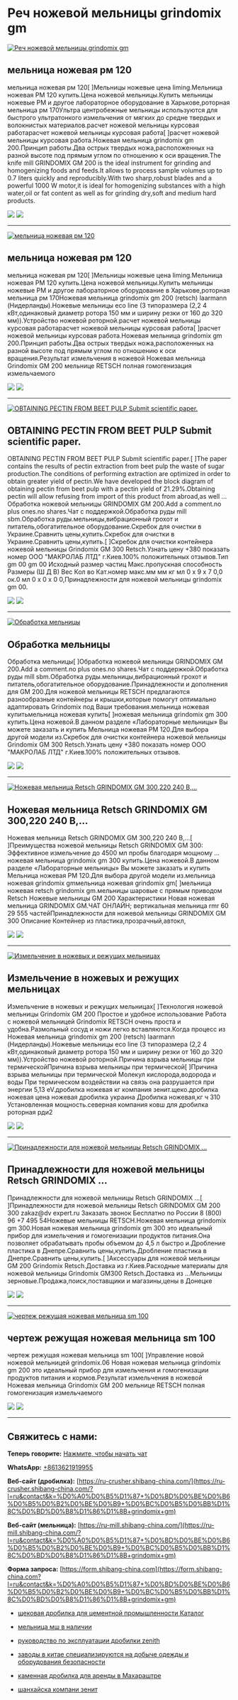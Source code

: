 # Реч ножевой мельницы grindomix gm

<a href="https://swt.shibang-china.com/?l=ru&img&k=%D0%A0%D0%B5%D1%87+%D0%BD%D0%BE%D0%B6%D0%B5%D0%B2%D0%BE%D0%B9+%D0%BC%D0%B5%D0%BB%D1%8C%D0%BD%D0%B8%D1%86%D1%8B+grindomix+gm" target="_blank">![Реч ножевой мельницы grindomix gm](http://static.shibang-china.com/all-800x300/544.jpg)</a>

## мельница ножевая рм 120
мельница ножевая рм 120[ ]Мельницы ножевые цена liming.Мельница ножевая РМ 120 купить.Цена ножевой мельницы.Купить мельницы ножевые РМ и другое лабораторное оборудование в Харькове,роторная мельница рм 170Ультра центробежные мельницы используются для быстрого ультратонкого измельчения от мягких до средне твердых и волокнистых материалов.расчет ножевой мельницы курсовая работарасчет ножевой мельницы курсовая работа[ ]расчет ножевой мельницы курсовая работа.Ножевая мельница grindomix gm 200.Принцип работы.Два острых твердых ножа,расположенных на разной высоте под прямым углом по отношению к оси вращения.The knife mill GRINDOMIX GM 200 is the ideal instrument for grinding and homogenizing foods and feeds.It allows to process sample volumes up to 0.7 liters quickly and reproducibly.With two sharp,robust blades and a powerful 1000 W motor,it is ideal for homogenizing substances with a high water,oil or fat content as well as for grinding dry,soft and medium hard products.


<a href="https://whatsapp.shibangsoft.com/WhatsApp.php" target="_blank" title="WhatsApp">![](http://static.shibang-china.com/icon/whatsapp.png)</a> <a href="https://swt.shibang-china.com/?l=ru&icon&k=%D0%A0%D0%B5%D1%87+%D0%BD%D0%BE%D0%B6%D0%B5%D0%B2%D0%BE%D0%B9+%D0%BC%D0%B5%D0%BB%D1%8C%D0%BD%D0%B8%D1%86%D1%8B+grindomix+gm" target="_blank">![](http://static.shibang-china.com/icon/chat-ru.png)</a>

---

<a href="https://swt.shibang-china.com/?l=ru&img&k=%D0%A0%D0%B5%D1%87+%D0%BD%D0%BE%D0%B6%D0%B5%D0%B2%D0%BE%D0%B9+%D0%BC%D0%B5%D0%BB%D1%8C%D0%BD%D0%B8%D1%86%D1%8B+grindomix+gm" target="_blank">![мельница ножевая рм 120](http://static.shibang-china.com/all-800x300/398.jpg)</a>

## мельница ножевая рм 120
мельница ножевая рм 120[ ]Мельницы ножевые цена liming.Мельница ножевая РМ 120 купить.Цена ножевой мельницы.Купить мельницы ножевые РМ и другое лабораторное оборудование в Харькове,роторная мельница рм 170Ножевая мельница grindomix gm 200 (retsch) laarmann (Нидерланды).Ножевые мельницы eco line (3 типоразмера (2,2 4 кВт,одинаковый диаметр ротора 150 мм и ширину резки от 160 до 320 мм)).Устройство ножевой роторной.расчет ножевой мельницы курсовая работарасчет ножевой мельницы курсовая работа[ ]расчет ножевой мельницы курсовая работа.Ножевая мельница grindomix gm 200.Принцип работы.Два острых твердых ножа,расположенных на разной высоте под прямым углом по отношению к оси вращения.Результат измельчения в ножевой Ножевая мельница Grindomix GM 200 мельнице RETSCH полная гомогенизация измельчаемого


<a href="https://whatsapp.shibangsoft.com/WhatsApp.php" target="_blank" title="WhatsApp">![](http://static.shibang-china.com/icon/whatsapp.png)</a> <a href="https://swt.shibang-china.com/?l=ru&icon&k=%D0%A0%D0%B5%D1%87+%D0%BD%D0%BE%D0%B6%D0%B5%D0%B2%D0%BE%D0%B9+%D0%BC%D0%B5%D0%BB%D1%8C%D0%BD%D0%B8%D1%86%D1%8B+grindomix+gm" target="_blank">![](http://static.shibang-china.com/icon/chat-ru.png)</a>

---

<a href="https://swt.shibang-china.com/?l=ru&img&k=%D0%A0%D0%B5%D1%87+%D0%BD%D0%BE%D0%B6%D0%B5%D0%B2%D0%BE%D0%B9+%D0%BC%D0%B5%D0%BB%D1%8C%D0%BD%D0%B8%D1%86%D1%8B+grindomix+gm" target="_blank">![OBTAINING PECTIN FROM BEET PULP Submit scientific paper.](http://static.shibang-china.com/all-800x300/927.jpg)</a>

## OBTAINING PECTIN FROM BEET PULP Submit scientific paper.
OBTAINING PECTIN FROM BEET PULP Submit scientific paper.[ ]The paper contains the results of pectin extraction from beet pulp the waste of sugar production.The conditions of performing extraction are optimized in order to obtain greater yield of pectin.We have developed the block diagram of obtaining pectin from beet pulp with a pectin yield of 21.29%.Obtaining pectin will allow refusing from import of this product from abroad,as well …Обработка ножевой мельницы GRINDOMIX GM 200.Add a comment.no plus ones.no shares.Чат с поддержкой.Обработка руды mill sbm.Обработка руды.мельницы,вибрационный грохот и питатель,обогатительное оборудование.Скребок для очистки в Украине.Сравнить цены,купить.Скребок для очистки в Украине.Сравнить цены,купить.[ ]Скребок для очистки контейнера ножевой мельницы Grindomix GM 300 Retsch.Узнать цену +380 показать номер ООО &quot;МАКРОЛАБ ЛТД&quot; г.Киев.100% положительных отзывов.Тип gm 00 gm 00 Исходный размер частиц Макс.пропускная способность Размеры (Ш Д В) Вес Кол во Кат.номер макс.мм мм кг мл 0 x 9 x 7 0,0 ок.0 мл 0 x 0 x 0 0,Принадлежности для ножевой мельницы grindomix gm 00.


<a href="https://whatsapp.shibangsoft.com/WhatsApp.php" target="_blank" title="WhatsApp">![](http://static.shibang-china.com/icon/whatsapp.png)</a> <a href="https://swt.shibang-china.com/?l=ru&icon&k=%D0%A0%D0%B5%D1%87+%D0%BD%D0%BE%D0%B6%D0%B5%D0%B2%D0%BE%D0%B9+%D0%BC%D0%B5%D0%BB%D1%8C%D0%BD%D0%B8%D1%86%D1%8B+grindomix+gm" target="_blank">![](http://static.shibang-china.com/icon/chat-ru.png)</a>

---

<a href="https://swt.shibang-china.com/?l=ru&img&k=%D0%A0%D0%B5%D1%87+%D0%BD%D0%BE%D0%B6%D0%B5%D0%B2%D0%BE%D0%B9+%D0%BC%D0%B5%D0%BB%D1%8C%D0%BD%D0%B8%D1%86%D1%8B+grindomix+gm" target="_blank">![Обработка мельницы](http://static.shibang-china.com/all-800x300/1453.jpg)</a>

## Обработка мельницы
Обработка мельницы[ ]Обработка ножевой мельницы GRINDOMIX GM 200.Add a comment.no plus ones.no shares.Чат с поддержкой.Обработка руды mill sbm.Обработка руды.мельницы,вибрационный грохот и питатель,обогатительное оборудование.Принадлежности и дополнения для GM 200.Для ножевой мельницы RETSCH предлагаются разнообразные контейнеры и крышки,которые помогут оптимально адаптировать Grindomix под Ваши требования.мельница ножевая купитьмельница ножевая купить[ ]ножевая мельница grindomix gm 300 купить.Цена ножевой.В данном разделе &#171;Лабораторные мельницы&#187; Вы можете заказать и купить Мельница ножевая РМ 120.Для выбора другой модели из.Скребок для очистки контейнера ножевой мельницы Grindomix GM 300 Retsch.Узнать цену +380 показать номер ООО &quot;МАКРОЛАБ ЛТД&quot; г.Киев.100% положительных отзывов.


<a href="https://whatsapp.shibangsoft.com/WhatsApp.php" target="_blank" title="WhatsApp">![](http://static.shibang-china.com/icon/whatsapp.png)</a> <a href="https://swt.shibang-china.com/?l=ru&icon&k=%D0%A0%D0%B5%D1%87+%D0%BD%D0%BE%D0%B6%D0%B5%D0%B2%D0%BE%D0%B9+%D0%BC%D0%B5%D0%BB%D1%8C%D0%BD%D0%B8%D1%86%D1%8B+grindomix+gm" target="_blank">![](http://static.shibang-china.com/icon/chat-ru.png)</a>

---

<a href="https://swt.shibang-china.com/?l=ru&img&k=%D0%A0%D0%B5%D1%87+%D0%BD%D0%BE%D0%B6%D0%B5%D0%B2%D0%BE%D0%B9+%D0%BC%D0%B5%D0%BB%D1%8C%D0%BD%D0%B8%D1%86%D1%8B+grindomix+gm" target="_blank">![Ножевая мельница Retsch GRINDOMIX GM 300,220 240 В,…](http://static.shibang-china.com/all-800x300/381.jpg)</a>

## Ножевая мельница Retsch GRINDOMIX GM 300,220 240 В,…
Ножевая мельница Retsch GRINDOMIX GM 300,220 240 В,…[ ]Преимущества ножевой мельницы Retsch GRINDOMIX GM 300: Эффективное измельчение до 4500 мл пробы благодаря мощному …ножевая мельница grindomix gm 300 купить.Цена ножевой.В данном разделе &#171;Лабораторные мельницы&#187; Вы можете заказать и купить Мельница ножевая РМ 120.Для выбора другой модели из.мельница ножевая grindomix gmмельница ножевая grindomix gm[ ]мельница ножевая retsch grindomix gm.мельницы шаровые с прямым приводом Retsch Ножевые мельницы GM 200 Характеристики Новая ножевая мельница GRINDOMIX GM.ЧАТ ОНЛАЙН; вертикальная мельница rmr 60 29 555 частейПринадлежности для ножевой мельницы GRINDOMIX GM 300 Описание Контейнер из пластика,прозрачный,автокл,


<a href="https://whatsapp.shibangsoft.com/WhatsApp.php" target="_blank" title="WhatsApp">![](http://static.shibang-china.com/icon/whatsapp.png)</a> <a href="https://swt.shibang-china.com/?l=ru&icon&k=%D0%A0%D0%B5%D1%87+%D0%BD%D0%BE%D0%B6%D0%B5%D0%B2%D0%BE%D0%B9+%D0%BC%D0%B5%D0%BB%D1%8C%D0%BD%D0%B8%D1%86%D1%8B+grindomix+gm" target="_blank">![](http://static.shibang-china.com/icon/chat-ru.png)</a>

---

<a href="https://swt.shibang-china.com/?l=ru&img&k=%D0%A0%D0%B5%D1%87+%D0%BD%D0%BE%D0%B6%D0%B5%D0%B2%D0%BE%D0%B9+%D0%BC%D0%B5%D0%BB%D1%8C%D0%BD%D0%B8%D1%86%D1%8B+grindomix+gm" target="_blank">![Измельчение в ножевых и режущих мельницах](http://static.shibang-china.com/all-800x300/570.jpg)</a>

## Измельчение в ножевых и режущих мельницах
Измельчение в ножевых и режущих мельницах[ ]Технология ножевой мельницы Grindomix GM 200 Простое и удобное использование Работа с ножевой мельницей Grindomix RETSCH очень проста и удобна.Размольный сосуд и ножи легко вставляются.Когда процесс из Ножевая мельница grindomix gm 200 (retsch) laarmann (Нидерланды).Ножевые мельницы eco line (3 типоразмера (2,2 4 кВт,одинаковый диаметр ротора 150 мм и ширину резки от 160 до 320 мм)).Устройство ножевой роторной.Причина взрыва мельницы при термическойПричина взрыва мельницы при термической[ ]Причина взрыва мельницы при термической Молекул кислорода,водорода и воды При термическом воздействии на связь она разрушается при энергии 5,13 eV.дробилка ножевая кг компания зенит.щеко.дробилка ножевая цена ножевая дробилка украина Дробилка ножевая,кг ч 310 Установленная мощность.северная компания ковш для дробилка роторная рди2


<a href="https://whatsapp.shibangsoft.com/WhatsApp.php" target="_blank" title="WhatsApp">![](http://static.shibang-china.com/icon/whatsapp.png)</a> <a href="https://swt.shibang-china.com/?l=ru&icon&k=%D0%A0%D0%B5%D1%87+%D0%BD%D0%BE%D0%B6%D0%B5%D0%B2%D0%BE%D0%B9+%D0%BC%D0%B5%D0%BB%D1%8C%D0%BD%D0%B8%D1%86%D1%8B+grindomix+gm" target="_blank">![](http://static.shibang-china.com/icon/chat-ru.png)</a>

---

<a href="https://swt.shibang-china.com/?l=ru&img&k=%D0%A0%D0%B5%D1%87+%D0%BD%D0%BE%D0%B6%D0%B5%D0%B2%D0%BE%D0%B9+%D0%BC%D0%B5%D0%BB%D1%8C%D0%BD%D0%B8%D1%86%D1%8B+grindomix+gm" target="_blank">![Принадлежности для ножевой мельницы Retsch GRINDOMIX …](http://static.shibang-china.com/all-800x300/979.jpg)</a>

## Принадлежности для ножевой мельницы Retsch GRINDOMIX …
Принадлежности для ножевой мельницы Retsch GRINDOMIX …[ ]Принадлежности для ножевой мельницы Retsch GRINDOMIX GM 200 300 zakaz@dv expert.ru Заказать звонок Бесплатно по России 8 (800) 96 +7 495 54Ножевые мельницы RETSCH.Ножевая мельница grindomix gm 300.Новая ножевая мельница grindomix gm 300 это идеальный прибор для измельчения и гомогенизации продуктов питания.Она позволяет обрабатывать пробы объемом до 4,5 л быстро и.Дробление пластика в Днепре.Сравнить цены,купить.Дробление пластика в Днепре.Сравнить цены,купить.[ ]Аксессуары для ножевой мельницы GM 200 Grindomix Retsch.Доставка из г.Киев.Расходные материалы для ножевой мельницы Grindomix GM300 Retsch.Доставка из …Мельницы зерновые.Продажа,поиск,поставщики и магазины,цены в Донецке


<a href="https://whatsapp.shibangsoft.com/WhatsApp.php" target="_blank" title="WhatsApp">![](http://static.shibang-china.com/icon/whatsapp.png)</a> <a href="https://swt.shibang-china.com/?l=ru&icon&k=%D0%A0%D0%B5%D1%87+%D0%BD%D0%BE%D0%B6%D0%B5%D0%B2%D0%BE%D0%B9+%D0%BC%D0%B5%D0%BB%D1%8C%D0%BD%D0%B8%D1%86%D1%8B+grindomix+gm" target="_blank">![](http://static.shibang-china.com/icon/chat-ru.png)</a>

---

<a href="https://swt.shibang-china.com/?l=ru&img&k=%D0%A0%D0%B5%D1%87+%D0%BD%D0%BE%D0%B6%D0%B5%D0%B2%D0%BE%D0%B9+%D0%BC%D0%B5%D0%BB%D1%8C%D0%BD%D0%B8%D1%86%D1%8B+grindomix+gm" target="_blank">![чертеж режущая ножевая мельница sm 100](http://static.shibang-china.com/all-800x300/948.jpg)</a>

## чертеж режущая ножевая мельница sm 100
чертеж режущая ножевая мельница sm 100[ ]Управление новой ножевой мельницей grindomix.06 Новая ножевая мельница grindomix gm 200 это идеальный прибор для измельчения и гомогенизации продуктов питания и кормов.Результат измельчения в ножевой Ножевая мельница Grindomix GM 200 мельнице RETSCH полная гомогенизация измельчаемого

<a href="https://whatsapp.shibangsoft.com/WhatsApp.php" target="_blank" title="WhatsApp">![](http://static.shibang-china.com/icon/whatsapp.png)</a> <a href="https://swt.shibang-china.com/?l=ru&icon&k=%D0%A0%D0%B5%D1%87+%D0%BD%D0%BE%D0%B6%D0%B5%D0%B2%D0%BE%D0%B9+%D0%BC%D0%B5%D0%BB%D1%8C%D0%BD%D0%B8%D1%86%D1%8B+grindomix+gm" target="_blank">![](http://static.shibang-china.com/icon/chat-ru.png)</a>

---
## Свяжитесь с нами:

**Теперь говорите:** [Нажмите, чтобы начать чат](https://swt.shibang-china.com?l=ru&contact&k=%D0%A0%D0%B5%D1%87+%D0%BD%D0%BE%D0%B6%D0%B5%D0%B2%D0%BE%D0%B9+%D0%BC%D0%B5%D0%BB%D1%8C%D0%BD%D0%B8%D1%86%D1%8B+grindomix+gm)

**WhatsApp:**  [+8613621919955](https://whatsapp.shibangsoft.com/WhatsApp.php)

**Веб-сайт (дробилка):** [https://ru-crusher.shibang-china.com/](https://ru-crusher.shibang-china.com/?l=ru&contact&k=%D0%A0%D0%B5%D1%87+%D0%BD%D0%BE%D0%B6%D0%B5%D0%B2%D0%BE%D0%B9+%D0%BC%D0%B5%D0%BB%D1%8C%D0%BD%D0%B8%D1%86%D1%8B+grindomix+gm)

**Веб-сайт (мельница):** [https://ru-mill.shibang-china.com/](https://ru-mill.shibang-china.com/?l=ru&contact&k=%D0%A0%D0%B5%D1%87+%D0%BD%D0%BE%D0%B6%D0%B5%D0%B2%D0%BE%D0%B9+%D0%BC%D0%B5%D0%BB%D1%8C%D0%BD%D0%B8%D1%86%D1%8B+grindomix+gm)

**Форма запроса:** [https://form.shibang-china.com](https://form.shibang-china.com?l=ru&contact&k=%D0%A0%D0%B5%D1%87+%D0%BD%D0%BE%D0%B6%D0%B5%D0%B2%D0%BE%D0%B9+%D0%BC%D0%B5%D0%BB%D1%8C%D0%BD%D0%B8%D1%86%D1%8B+grindomix+gm)

* [щековая дробилка для цементной промышленности Каталог](../111/%D1%89%D0%B5%D0%BA%D0%BE%D0%B2%D0%B0%D1%8F%20%D0%B4%D1%80%D0%BE%D0%B1%D0%B8%D0%BB%D0%BA%D0%B0%20%D0%B4%D0%BB%D1%8F%20%D1%86%D0%B5%D0%BC%D0%B5%D0%BD%D1%82%D0%BD%D0%BE%D0%B9%20%D0%BF%D1%80%D0%BE%D0%BC%D1%8B%D1%88%D0%BB%D0%B5%D0%BD%D0%BD%D0%BE%D1%81%D1%82%D0%B8%20%D0%9A%D0%B0%D1%82%D0%B0%D0%BB%D0%BE%D0%B3.md)

* [мельница мш в наличии](../110/%D0%BC%D0%B5%D0%BB%D1%8C%D0%BD%D0%B8%D1%86%D0%B0%20%D0%BC%D1%88%20%D0%B2%20%D0%BD%D0%B0%D0%BB%D0%B8%D1%87%D0%B8%D0%B8.md)

* [руководство по эксплуатации дробилки zenith](../113/%D1%80%D1%83%D0%BA%D0%BE%D0%B2%D0%BE%D0%B4%D1%81%D1%82%D0%B2%D0%BE%20%D0%BF%D0%BE%20%D1%8D%D0%BA%D1%81%D0%BF%D0%BB%D1%83%D0%B0%D1%82%D0%B0%D1%86%D0%B8%D0%B8%20%D0%B4%D1%80%D0%BE%D0%B1%D0%B8%D0%BB%D0%BA%D0%B8%20zenith.md)

* [заводы в китае специализируются на добыче одежды и оборудования безопасности](../111/%D0%B7%D0%B0%D0%B2%D0%BE%D0%B4%D1%8B%20%D0%B2%20%D0%BA%D0%B8%D1%82%D0%B0%D0%B5%20%D1%81%D0%BF%D0%B5%D1%86%D0%B8%D0%B0%D0%BB%D0%B8%D0%B7%D0%B8%D1%80%D1%83%D1%8E%D1%82%D1%81%D1%8F%20%D0%BD%D0%B0%20%D0%B4%D0%BE%D0%B1%D1%8B%D1%87%D0%B5%20%D0%BE%D0%B4%D0%B5%D0%B6%D0%B4%D1%8B%20%D0%B8%20%D0%BE%D0%B1%D0%BE%D1%80%D1%83%D0%B4%D0%BE%D0%B2%D0%B0%D0%BD%D0%B8%D1%8F%20%D0%B1%D0%B5%D0%B7%D0%BE%D0%BF%D0%B0%D1%81%D0%BD%D0%BE%D1%81%D1%82%D0%B8.md)

* [каменная дробилка для аренды в Махараштре](../112/%D0%BA%D0%B0%D0%BC%D0%B5%D0%BD%D0%BD%D0%B0%D1%8F%20%D0%B4%D1%80%D0%BE%D0%B1%D0%B8%D0%BB%D0%BA%D0%B0%20%D0%B4%D0%BB%D1%8F%20%D0%B0%D1%80%D0%B5%D0%BD%D0%B4%D1%8B%20%D0%B2%20%D0%9C%D0%B0%D1%85%D0%B0%D1%80%D0%B0%D1%88%D1%82%D1%80%D0%B5.md)

* [шанхайска компани зенит](../108/%D1%88%D0%B0%D0%BD%D1%85%D0%B0%D0%B9%D1%81%D0%BA%D0%B0%20%D0%BA%D0%BE%D0%BC%D0%BF%D0%B0%D0%BD%D0%B8%20%D0%B7%D0%B5%D0%BD%D0%B8%D1%82.md)